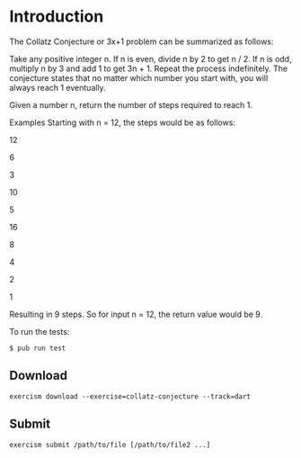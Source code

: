 # Introduction
The Collatz Conjecture or 3x+1 problem can be summarized as follows:

Take any positive integer n. If n is even, divide n by 2 to get n / 2. If n is odd, multiply n by 3 and add 1 to get 3n + 1. Repeat the process indefinitely. The conjecture states that no matter which number you start with, you will always reach 1 eventually.

Given a number n, return the number of steps required to reach 1.

Examples
Starting with n = 12, the steps would be as follows:

12

6

3

10

5

16

8

4

2

1

Resulting in 9 steps. So for input n = 12, the return value would be 9.

To run the tests:
```
$ pub run test
```
## Download
```
exercism download --exercise=collatz-conjecture --track=dart
```
## Submit
```
exercism submit /path/to/file [/path/to/file2 ...]
```


